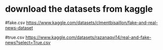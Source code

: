 # download the  datasets from kaggle
#fake.csv
https://www.kaggle.com/datasets/clmentbisaillon/fake-and-real-news-dataset


#true.csv
https://www.kaggle.com/datasets/razanaqvi14/real-and-fake-news?select=True.csv
